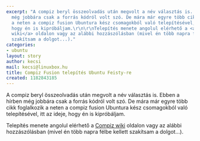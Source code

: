 ```yaml
---
excerpt: "A compiz beryl összeolvadás után megvolt a név választás is. Ebben a hírben
  még jobbára csak a forrás kódról volt szó. De mára már egyre több cikk foglalkozik
  a neten a compiz fusion Ubuntura kész csomagokból való telepítésével, itt az ideje,
  hogy én is kipróbáljam.\r\n\r\nTelepítés menete angolul elérhető a <a href=\"http://www.compiz.org/Compiz_and_Copmiz_Fusion_GIT_Ubuntu_Repository\">Compiz
  wiki</a> oldalon vagy az alábbi hozzászólásban (mivel én több napra félbe kellett
  szakítsam a dolgot...)."
categories:
- ubuntu
layout: story
author: kecsi
mail: kecsi@linuxbox.hu
title: Compiz Fusion telepítés Ubuntu Feisty-re
created: 1182843185
---
```

A compiz beryl összeolvadás után megvolt a név választás is. Ebben a hírben még jobbára csak a forrás kódról volt szó. De mára már egyre több cikk foglalkozik a neten a compiz fusion Ubuntura kész csomagokból való telepítésével, itt az ideje, hogy én is kipróbáljam.

Telepítés menete angolul elérhető a <a href="http://www.compiz.org/Compiz_and_Copmiz_Fusion_GIT_Ubuntu_Repository">Compiz wiki</a> oldalon vagy az alábbi hozzászólásban (mivel én több napra félbe kellett szakítsam a dolgot...).
